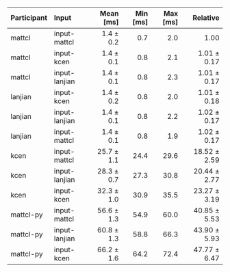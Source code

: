| Participant | Input | Mean [ms] | Min [ms] | Max [ms] | Relative |
|:---|:---|---:|---:|---:|---:|
| mattcl | input-mattcl | 1.4 ± 0.2 | 0.7 | 2.0 | 1.00 |
| mattcl | input-kcen | 1.4 ± 0.1 | 0.8 | 2.1 | 1.01 ± 0.17 |
| mattcl | input-lanjian | 1.4 ± 0.1 | 0.8 | 2.3 | 1.01 ± 0.17 |
| lanjian | input-kcen | 1.4 ± 0.2 | 0.8 | 2.0 | 1.01 ± 0.18 |
| lanjian | input-lanjian | 1.4 ± 0.1 | 0.8 | 2.2 | 1.02 ± 0.17 |
| lanjian | input-mattcl | 1.4 ± 0.1 | 0.8 | 1.9 | 1.02 ± 0.17 |
| kcen | input-mattcl | 25.7 ± 1.1 | 24.4 | 29.6 | 18.52 ± 2.59 |
| kcen | input-lanjian | 28.3 ± 0.7 | 27.3 | 30.8 | 20.44 ± 2.77 |
| kcen | input-kcen | 32.3 ± 1.0 | 30.9 | 35.5 | 23.27 ± 3.19 |
| mattcl-py | input-mattcl | 56.6 ± 1.3 | 54.9 | 60.0 | 40.85 ± 5.53 |
| mattcl-py | input-lanjian | 60.8 ± 1.3 | 58.8 | 66.3 | 43.90 ± 5.93 |
| mattcl-py | input-kcen | 66.2 ± 1.6 | 64.2 | 72.4 | 47.77 ± 6.47 |
